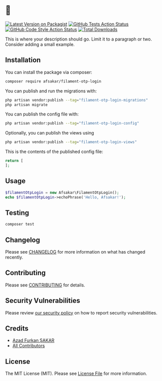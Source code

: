 # 

[![Latest Version on Packagist](https://img.shields.io/packagist/v/afsakar/filament-otp-login.svg?style=flat-square)](https://packagist.org/packages/afsakar/filament-otp-login)
[![GitHub Tests Action Status](https://img.shields.io/github/actions/workflow/status/afsakar/filament-otp-login/run-tests.yml?branch=main&label=tests&style=flat-square)](https://github.com/afsakar/filament-otp-login/actions?query=workflow%3Arun-tests+branch%3Amain)
[![GitHub Code Style Action Status](https://img.shields.io/github/actions/workflow/status/afsakar/filament-otp-login/fix-php-code-styling.yml?branch=main&label=code%20style&style=flat-square)](https://github.com/afsakar/filament-otp-login/actions?query=workflow%3A"Fix+PHP+code+styling"+branch%3Amain)
[![Total Downloads](https://img.shields.io/packagist/dt/afsakar/filament-otp-login.svg?style=flat-square)](https://packagist.org/packages/afsakar/filament-otp-login)



This is where your description should go. Limit it to a paragraph or two. Consider adding a small example.

## Installation

You can install the package via composer:

```bash
composer require afsakar/filament-otp-login
```

You can publish and run the migrations with:

```bash
php artisan vendor:publish --tag="filament-otp-login-migrations"
php artisan migrate
```

You can publish the config file with:

```bash
php artisan vendor:publish --tag="filament-otp-login-config"
```

Optionally, you can publish the views using

```bash
php artisan vendor:publish --tag="filament-otp-login-views"
```

This is the contents of the published config file:

```php
return [
];
```

## Usage

```php
$filamentOtpLogin = new Afsakar\FilamentOtpLogin();
echo $filamentOtpLogin->echoPhrase('Hello, Afsakar!');
```

## Testing

```bash
composer test
```

## Changelog

Please see [CHANGELOG](CHANGELOG.md) for more information on what has changed recently.

## Contributing

Please see [CONTRIBUTING](.github/CONTRIBUTING.md) for details.

## Security Vulnerabilities

Please review [our security policy](../../security/policy) on how to report security vulnerabilities.

## Credits

- [Azad Furkan ŞAKAR](https://github.com/afsakar)
- [All Contributors](../../contributors)

## License

The MIT License (MIT). Please see [License File](LICENSE.md) for more information.
